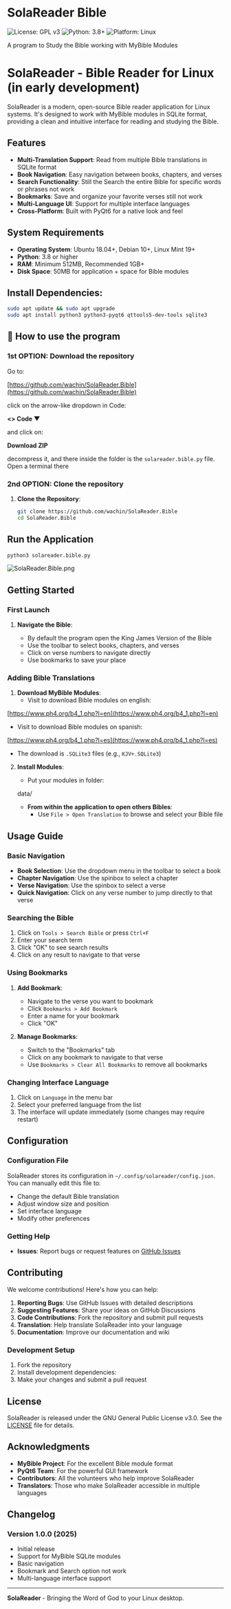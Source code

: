# SolaReader Bible

![License: GPL v3](https://img.shields.io/badge/License-GPL%20v3-blue.svg)
![Python: 3.8+](https://img.shields.io/badge/Python-3.8%2B-blue.svg)
![Platform: Linux](https://img.shields.io/badge/Platform-Linux-lightgrey.svg)

A program to Study the Bible working with MyBible Modules

# SolaReader - Bible Reader for Linux (in early development)


SolaReader is a modern, open-source Bible reader application for Linux systems. It's designed to work with MyBible modules in SQLite format, providing a clean and intuitive interface for reading and studying the Bible.

## Features

- **Multi-Translation Support**: Read from multiple Bible translations in SQLite format
- **Book Navigation**: Easy navigation between books, chapters, and verses
- **Search Functionality**: Still the Search the entire Bible for specific words or phrases not work
- **Bookmarks**: Save and organize your favorite verses still not work
- **Multi-Language UI**: Support for multiple interface languages
- **Cross-Platform**: Built with PyQt6 for a native look and feel

## System Requirements

- **Operating System**: Ubuntu 18.04+, Debian 10+, Linux Mint 19+
- **Python**: 3.8 or higher
- **RAM**: Minimum 512MB, Recommended 1GB+
- **Disk Space**: 50MB for application + space for Bible modules

## Install Dependencies:

   ```bash
   sudo apt update && sudo apt upgrade
   sudo apt install python3 python3-pyqt6 qttools5-dev-tools sqlite3
   ```

## 🚀 How to use the program   

### **1st OPTION: Download the repository**
Go to:

[https://github.com/wachin/SolaReader.Bible](https://github.com/wachin/SolaReader.Bible)

click on the arrow-like dropdown in Code:

**<>  Code ▼**

and click on:

**Download ZIP**

decompress it, and there inside the folder is the `solareader.bible.py` file. Open a terminal there

### **2nd OPTION: Clone the repository**

1. **Clone the Repository**:
   ```bash
   git clone https://github.com/wachin/SolaReader.Bible
   cd SolaReader.Bible
   ```

## **Run the Application**

   ```bash
   python3 solareader.bible.py
   ```
   
![SolaReader.Bible.png](pictures/001-SolaReader.Bible.png)

## Getting Started

### First Launch

1. **Navigate the Bible**:

   - By default the program open the King James Version of the Bible 
   - Use the toolbar to select books, chapters, and verses
   - Click on verse numbers to navigate directly
   - Use bookmarks to save your place

### Adding Bible Translations

1. **Download MyBible Modules**:
   - Visit to download Bible modules on english:

[https://www.ph4.org/b4_1.php?l=en](https://www.ph4.org/b4_1.php?l=en)

  - Visit to download Bible modules on spanish:

[https://www.ph4.org/b4_1.php?l=es](https://www.ph4.org/b4_1.php?l=es)
   

   - The download is `.SQLite3` files (e.g., `KJV+.SQLite3`)

2. **Install Modules**:
   - Put your modules in folder:

    data/

   - **From within the application to open others Bibles**:
     - Use `File > Open Translation` to browse and select your Bible file

## Usage Guide

### Basic Navigation

- **Book Selection**: Use the dropdown menu in the toolbar to select a book
- **Chapter Navigation**: Use the spinbox to select a chapter
- **Verse Navigation**: Use the spinbox to select a verse
- **Quick Navigation**: Click on any verse number to jump directly to that verse

### Searching the Bible

1. Click on `Tools > Search Bible` or press `Ctrl+F`
2. Enter your search term
3. Click "OK" to see search results
4. Click on any result to navigate to that verse

### Using Bookmarks

1. **Add Bookmark**:
   - Navigate to the verse you want to bookmark
   - Click `Bookmarks > Add Bookmark`
   - Enter a name for your bookmark
   - Click "OK"

2. **Manage Bookmarks**:
   - Switch to the "Bookmarks" tab
   - Click on any bookmark to navigate to that verse
   - Use `Bookmarks > Clear All Bookmarks` to remove all bookmarks

### Changing Interface Language

1. Click on `Language` in the menu bar
2. Select your preferred language from the list
3. The interface will update immediately (some changes may require restart)

## Configuration

### Configuration File

SolaReader stores its configuration in `~/.config/solareader/config.json`. You can manually edit this file to:

- Change the default Bible translation
- Adjust window size and position
- Set interface language
- Modify other preferences


### Getting Help

- **Issues**: Report bugs or request features on [GitHub Issues](https://github.com/wachin/SolaReader.Bible/issues)

## Contributing

We welcome contributions! Here's how you can help:

1. **Reporting Bugs**: Use GitHub Issues with detailed descriptions
2. **Suggesting Features**: Share your ideas on GitHub Discussions
3. **Code Contributions**: Fork the repository and submit pull requests
4. **Translation**: Help translate SolaReader into your language
5. **Documentation**: Improve our documentation and wiki

### Development Setup

1. Fork the repository
2. Install development dependencies:
3. Make your changes and submit a pull request

## License

SolaReader is released under the GNU General Public License v3.0. See the [LICENSE](LICENSE) file for details.

## Acknowledgments

- **MyBible Project**: For the excellent Bible module format
- **PyQt6 Team**: For the powerful GUI framework
- **Contributors**: All the volunteers who help improve SolaReader
- **Translators**: Those who make SolaReader accessible in multiple languages

## Changelog

### Version 1.0.0 (2025)
- Initial release
- Support for MyBible SQLite modules
- Basic navigation
- Bookmark and Search option not work
- Multi-language interface support

---

**SolaReader** - Bringing the Word of God to your Linux desktop.


